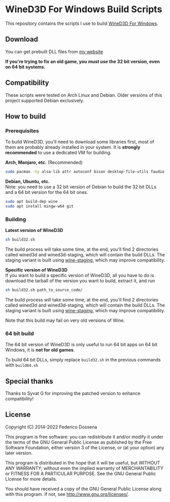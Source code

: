 # WineD3D For Windows Build Scripts
This repository contains the scripts I use to build [WineD3D For Windows](https://wined3d.fdossena.com).

## Download
You can get prebuilt DLL files from [my website](https://wined3d.fdossena.com)

__If you're trying to fix an old game, you _must use_ the 32 bit version, even on 64 bit systems.__

## Compatibility
These scripts were tested on Arch Linux and Debian. Older versions of this project supported Debian exclusively.

## How to build
### Prerequisites
To build WineD3D, you'll need to download some libraries first, most of them are probably already installed in your system. It is __strongly recommended__ to use a dedicated VM for building.

__Arch, Manjaro, etc.__ (Recommended)  
```bash
sudo pacman -Sy alsa-lib attr autoconf bison desktop-file-utils faudio ffmpeg flex fontconfig fontforge freetype2 gcc-libs gettext giflib git glu gnutls gsm gst-plugins-base-libs gtk3 lcms2 lib32-alsa-lib lib32-attr lib32-faudio lib32-fontconfig lib32-freetype2 lib32-gcc-libs lib32-gettext lib32-giflib lib32-glu lib32-gnutls lib32-gst-plugins-base-libs lib32-gtk3 lib32-lcms2 lib32-libcups lib32-libgl lib32-libldap lib32-libpcap lib32-libpng lib32-libpulse lib32-libsm lib32-libva lib32-libxcomposite lib32-libxcomposite lib32-libxcursor lib32-libxdamage lib32-libxi lib32-libxinerama lib32-libxml2 lib32-libxmu lib32-libxrandr lib32-libxslt lib32-libxxf86vm lib32-mesa lib32-mpg123 lib32-openal lib32-opencl-icd-loader lib32-sdl2 lib32-v4l-utils lib32-vkd3d lib32-vulkan-icd-loader libcups libgl libgphoto2 libldap libpcap libpng libpulse libsm libva libxcomposite libxcomposite libxcursor libxdamage libxi libxinerama libxml2 libxmu libxrandr libxslt libxxf86vm mesa mingw-w64-gcc mpg123 openal opencl-headers opencl-icd-loader perl samba sane sdl2 sharutils v4l-utils vkd3d vulkan-headers vulkan-icd-loader
```

__Debian, Ubuntu, etc.__  
Note: you need to use a 32 bit version of Debian to build the 32 bit DLLs and a 64 bit version for the 64 bit ones.

```bash
sudo apt build-dep wine
sudo apt install mingw-w64 git
```

### Building
__Latest version of WineD3D__  
```bash
sh build32.sh
```
The build process will take some time, at the end, you'll find 2 directories called wined3d and wined3d-staging, which will contain the build DLLs. The staging variant is built using [wine-staging](http://github.com/wine-compholio/wine-staging), which may improve compatibility.

__Specific version of WineD3D__  
If you want to build a specific version of WineD3D, all you have to do is download the tarball of the version you want to build, extract it, and run  
```bash
sh build32.sh path_to_source_code/
```
The build process will take some time, at the end, you'll find 2 directories called wined3d and wined3d-staging, which will contain the build DLLs. The staging variant is built using [wine-staging](http://github.com/wine-compholio/wine-staging), which may improve compatibility.

Note that this build may fail on very old versions of Wine.

### 64 bit build
The 64 bit version of WineD3D is only useful to run 64 bit apps on 64 bit Windows, it is __not for old games__.

To build 64 bit DLLs, simply replace `build32.sh` in the previous commands with `build64.sh`

## Special thanks
Thanks to Syvat G for improving the patched version to enhance compatibility!

## License
Copyright (C) 2014-2022 Federico Dossena

This program is free software: you can redistribute it and/or modify
it under the terms of the GNU General Public License as published by
the Free Software Foundation, either version 3 of the License, or
(at your option) any later version.

This program is distributed in the hope that it will be useful,
but WITHOUT ANY WARRANTY; without even the implied warranty of
MERCHANTABILITY or FITNESS FOR A PARTICULAR PURPOSE.  See the
GNU General Public License for more details.

You should have received a copy of the GNU General Public License
along with this program.  If not, see <http://www.gnu.org/licenses/>.
